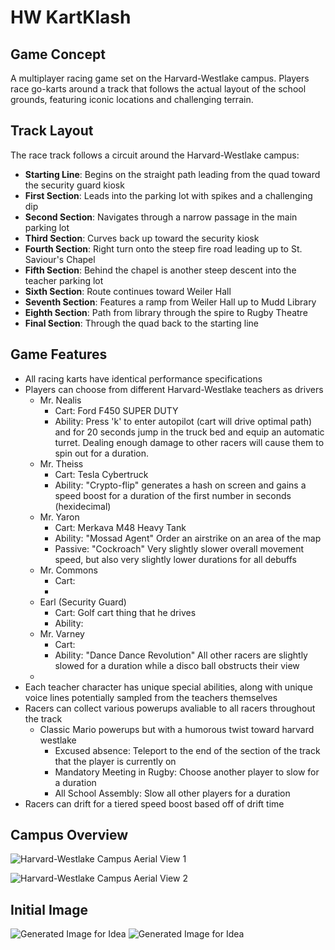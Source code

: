 # HW KartKlash

## Game Concept

A multiplayer racing game set on the Harvard-Westlake campus. Players race go-karts around a track that follows the actual layout of the school grounds, featuring iconic locations and challenging terrain.

## Track Layout

The race track follows a circuit around the Harvard-Westlake campus:

- **Starting Line**: Begins on the straight path leading from the quad toward the security guard kiosk
- **First Section**: Leads into the parking lot with spikes and a challenging dip
- **Second Section**: Navigates through a narrow passage in the main parking lot
- **Third Section**: Curves back up toward the security kiosk
- **Fourth Section**: Right turn onto the steep fire road leading up to St. Saviour's Chapel
- **Fifth Section**: Behind the chapel is another steep descent into the teacher parking lot
- **Sixth Section**: Route continues toward Weiler Hall
- **Seventh Section**: Features a ramp from Weiler Hall up to Mudd Library
- **Eighth Section**: Path from library through the spire to Rugby Theatre
- **Final Section**: Through the quad back to the starting line

## Game Features

- All racing karts have identical performance specifications
- Players can choose from different Harvard-Westlake teachers as drivers
    - Mr. Nealis
        - Cart: Ford F450 SUPER DUTY
        - Ability: Press 'k' to enter autopilot (cart will drive optimal path) and for 20 seconds jump in the truck bed and equip an automatic turret. Dealing enough damage to other racers will cause them to spin out for a duration.
    - Mr. Theiss
        - Cart: Tesla Cybertruck
        - Ability: "Crypto-flip" generates a hash on screen and gains a speed boost for a duration of the first number in seconds (hexidecimal)
    - Mr. Yaron
        - Cart: Merkava M48 Heavy Tank
        - Ability: "Mossad Agent" Order an airstrike on an area of the map
        - Passive: "Cockroach" Very slightly slower overall movement speed, but also very slightly lower durations for all debuffs 
    - Mr. Commons
        - Cart: 
        - 
    - Earl (Security Guard)
        - Cart: Golf cart thing that he drives
        - Ability: 
    - Mr. Varney
        - Cart: 
        - Ability: "Dance Dance Revolution" All other racers are slightly slowed for a duration while a disco ball obstructs their view
    - 
- Each teacher character has unique special abilities, along with unique voice lines potentially sampled from the teachers themselves
- Racers can collect various powerups avaliable to all racers throughout the track
    - Classic Mario powerups but with a humorous twist toward harvard westlake
        - Excused absence: Teleport to the end of the section of the track that the player is currently on
        - Mandatory Meeting in Rugby: Choose another player to slow for a duration
        - All School Assembly: Slow all other players for a duration
- Racers can drift for a tiered speed boost based off of drift time

## Campus Overview

<!-- Image 1: Aerial view of Harvard-Westlake campus showing Rugby Theatre, athletic fields, and swimming pool -->
![Harvard-Westlake Campus Aerial View 1](./hw1.png)

<!-- Image 2: Aerial view showing St. Saviour's Chapel, Mudd Library, Rugby Theatre, and the main field -->
![Harvard-Westlake Campus Aerial View 2](./hw2.png)


## Initial Image
![Generated Image for Idea](./generated1.png)
![Generated Image for Idea](./generated2.png)